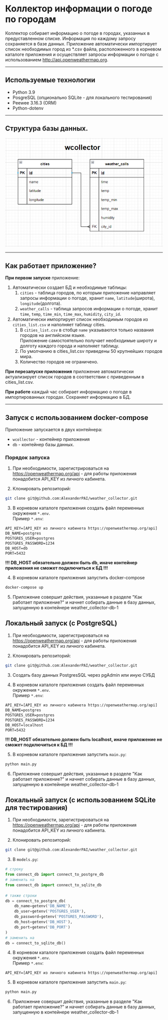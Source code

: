 # Коллектор информации о погоде по городам

Коллектор собирает информацию о погоде в городах, указанных в предуставленном списке.
Информация по каждому запросу сохраняется в базе данных.
Приложение автоматически импортирует список необходимых город из *.csv файла, расположенного в корневом каталоге приложения и осуществляет запросы информации о погоде с использованием http://api.openweathermap.org.
___
## Используемые технологии
- Python 3.9
- PosgreSQL (опционально SQLite - для локального тестирования)
- Peewee 3.16.3 (ORM)
- Python-dotenv
___
## Структура базы данных.

![db_scheme.png](db_scheme.png)
___
## Как работает приложение?

**При первом запуске** приложение: 
1. Автоматически создает БД и необходимые таблицы:
   1. `cities` - таблица городов, по которым приложение направляет запросы информации о погоде, хранит 
   `name`, `latitude`(широта), `longitude`(долгота). 
   2. `weather_calls` - таблица запросов информации о погоде, хранит `time`, `temp`, `time_min`, `time_max`, `humidity`, `city_id`.
2. Автоматически импортирует список необходимым городов из `cities_list.csv` и наполняет таблицу cities.
   1. В `cities_list.csv` в стобце `name` указываются только названия городов на английском языке.  
   Приложение самостоятельно получает необходимые широту и долготу каждого города и наполняет таблицу.
   2. По умолчанию в cities_list.csv приведены 50 крупнейших городов мира.
   3. Количество городов не ограничено.

**При перезапуске приложения** приложение автоматически актуализирует список городов в соответствии с приведенным в cities_list.csv.

**При работе** каждый час собирает информацию о погоде в импортированных городах. Сохраняет информацию в БД.
___
## Запуск с использованием docker-compose

Приложение запускается в двух контейнера:
- `wcollector` - контейнер приложения
- `db` - контейнер базы данных.

### Порядок запуска

1. При необходимости, зарегистрироваться на https://openweathermap.org/api - для работы приложения понадобится API_KEY из личного кабинета.


2. Клонировать репозиторий:
```bash
git clone git@github.com:AlexanderPAI/weather_collector.git
```

3. В корневом каталоге приложения создать файл переменных окружения `*.env`.  
Пример `*.env`:
```
API_KEY=[API_KEY из личного кабинета https://openweathermap.org/api]
DB_NAME=postgres
POSTGRES_USER=postgres
POSTGRES_PASSWORD=1234
DB_HOST=db
PORT=5432
```
**!!! DB_HOST обязательно должен быть db, иначе контейнер приложения не сможет подключиться к БД !!!**

4. В корневом каталоге приложения запустить docker-compose
```bash
docker-compose up
```

5. Приложение совершит действия, указанные в разделе "Как работает приложение?" и начнет собирать данные в базу данных, запущенную в контейнере weather_collector-db-1

## Локальный запуск (с PostgreSQL)

1. При необходимости, зарегистрироваться на https://openweathermap.org/api - для работы приложения понадобится API_KEY из личного кабинета.


2. Клонировать репозиторий:
```bash
git clone git@github.com:AlexanderPAI/weather_collector.git
```

3. Создать базу данных PostgresSQL через pgAdmin или иную СУБД 

4. В корневом каталоге приложения создать файл переменных окружения `*.env`.  
Пример `*.env`:
```
API_KEY=[API_KEY из личного кабинета https://openweathermap.org/api]
DB_NAME=postgres
POSTGRES_USER=postgres
POSTGRES_PASSWORD=1234
DB_HOST=localhost
PORT=5432
```
**!!! DB_HOST обязательно должен быть localhost, иначе приложение не сможет подключиться к БД !!!**


5. В корневом каталоге приложения запустить `main.py`: 
```bash
python main.py
```

6. Приложение совершит действия, указанные в разделе "Как работает приложение?" и начнет собирать данные в базу данных, запущенную в контейнере weather_collector-db-1

## Локальный запуск (с использованием SQLite для тестирования)

1. При необходимости, зарегистрироваться на https://openweathermap.org/api - для работы приложения понадобится API_KEY из личного кабинета.


2. Клонировать репозиторий:
```bash
git clone git@github.com:AlexanderPAI/weather_collector.git
```

3. В `models.py`:
```python
# строку
from connect_db import connect_to_postgre_db
# заменить на
from connect_db import connect_to_sqlite_db

# также строки
db = connect_to_postgre_db(
    db_name=getenv('DB_NAME'),
    db_user=getenv('POSTGRES_USER'),
    db_password=getenv('POSTGRES_PASSWORD'),
    db_host=getenv('DB_HOST'),
    db_port=getenv('DB_PORT')
)
# заменить на 
db = connect_to_sqlite_db()
```

4. В корневом каталоге приложения создать файл переменных окружения `*.env`.  
Пример `*.env`:
```
API_KEY=[API_KEY из личного кабинета https://openweathermap.org/api]
``` 
5. В корневом каталоге приложения запустить `main.py`: 
```bash
python main.py
```

6. Приложение совершит действия, указанные в разделе "Как работает приложение?" и начнет собирать данные в базу данных, запущенную в контейнере weather_collector-db-1